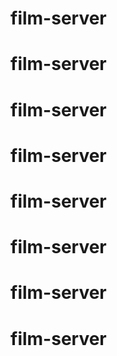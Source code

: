 # film-server
# film-server
# film-server
# film-server
# film-server
# film-server
# film-server
# film-server
